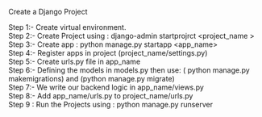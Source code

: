 Create a Django Project <br>

Step 1:- Create virtual environment. 
<br>
Step 2:- Create Project using :  django-admin startprojrct <project_name >
<br>
Step 3:- Create app :  python manage.py startapp <app_name>
<br>
Step 4:- Register apps in project (project_name/settings.py)
<br>
Step 5:- Create urls.py file in app_name
<br>
Step 6:- Defining the models in models.py then use: ( python manage.py makemigrations) and (python manage.py migrate)
<br>
Step 7:- We write our backend logic in  app_name/views.py
<br>
Step 8:- Add app_name/urls.py to project_name/urls.py
<br>
Step 9 : Run the Projects using : python manage.py runserver
<br>

